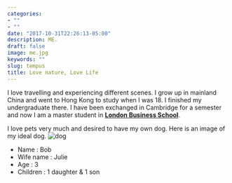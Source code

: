 ```yaml
---
categories:
- ""
- ""
date: "2017-10-31T22:26:13-05:00"
description: ME.
draft: false
image: me.jpg
keywords: ""
slug: tempus
title: Love nature, Love Life
---
```


I love travelling and experiencing different scenes. I grow up in mainland China and went to Hong Kong to study when I was 18. I finished my undergraduate there. I have been exchanged in Cambridge for a semester and now I am a master student in [**London Business School**](https://www.london.edu/about). 

I love pets very much and desired to have my own dog.
Here is an image of my ideal dog. ![dog](https://ggsc.s3.amazonaws.com/images/uploads/The_Science-Backed_Benefits_of_Being_a_Dog_Owner.jpg)

* Name : Bob
* Wife name : Julie
* Age : 3
* Children : 1 daughter & 1 son


